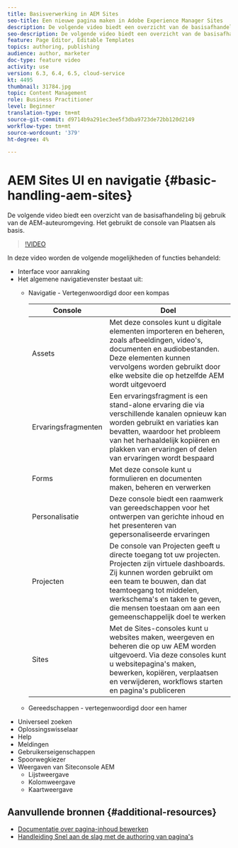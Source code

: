 ```yaml
---
title: Basisverwerking in AEM Sites
seo-title: Een nieuwe pagina maken in Adobe Experience Manager Sites
description: De volgende video biedt een overzicht van de basisafhandeling bij gebruik van de AEM-auteuromgeving. Het gebruikt de console van Plaatsen als basis.
seo-description: De volgende video biedt een overzicht van de basisafhandeling bij gebruik van de AEM-auteuromgeving. Het gebruikt de console van Plaatsen als basis.
feature: Page Editor, Editable Templates
topics: authoring, publishing
audience: author, marketer
doc-type: feature video
activity: use
version: 6.3, 6.4, 6.5, cloud-service
kt: 4495
thumbnail: 31784.jpg
topic: Content Management
role: Business Practitioner
level: Beginner
translation-type: tm+mt
source-git-commit: d9714b9a291ec3ee5f3dba9723de72bb120d2149
workflow-type: tm+mt
source-wordcount: '379'
ht-degree: 4%

---
```



# AEM Sites UI en navigatie {#basic-handling-aem-sites}

De volgende video biedt een overzicht van de basisafhandeling bij gebruik van de AEM-auteuromgeving. Het gebruikt de console van Plaatsen als basis.

>[!VIDEO](https://video.tv.adobe.com/v/31784?quality=12&learn=on)

In deze video worden de volgende mogelijkheden of functies behandeld:

* Interface voor aanraking
* Het algemene navigatievenster bestaat uit:
   * Navigatie - Vertegenwoordigd door een kompas

      | Console | Doel |
      |---|---|
      | Assets | Met deze consoles kunt u digitale elementen importeren en beheren, zoals afbeeldingen, video&#39;s, documenten en audiobestanden. Deze elementen kunnen vervolgens worden gebruikt door elke website die op hetzelfde AEM wordt uitgevoerd | Gemeenschappen | Met deze console kunt u gemeenschapssites maken en beheren voor betrokkenheid en activering | Handel | Op deze manier kunt u producten, productcatalogi en bestellingen beheren die betrekking hebben op uw handelsites |
      | Ervaringsfragmenten | Een ervaringsfragment is een stand-alone ervaring die via verschillende kanalen opnieuw kan worden gebruikt en variaties kan bevatten, waardoor het probleem van het herhaaldelijk kopiëren en plakken van ervaringen of delen van ervaringen wordt bespaard |
      | Forms | Met deze console kunt u formulieren en documenten maken, beheren en verwerken |
      | Personalisatie | Deze console biedt een raamwerk van gereedschappen voor het ontwerpen van gerichte inhoud en het presenteren van gepersonaliseerde ervaringen |
      | Projecten | De console van Projecten geeft u directe toegang tot uw projecten. Projecten zijn virtuele dashboards. Zij kunnen worden gebruikt om een team te bouwen, dan dat teamtoegang tot middelen, werkschema&#39;s en taken te geven, die mensen toestaan om aan een gemeenschappelijk doel te werken |
      | Sites | Met de Sites-consoles kunt u websites maken, weergeven en beheren die op uw AEM worden uitgevoerd. Via deze consoles kunt u websitepagina&#39;s maken, bewerken, kopiëren, verplaatsen en verwijderen, workflows starten en pagina&#39;s publiceren |

   * Gereedschappen - vertegenwoordigd door een hamer
* Universeel zoeken
* Oplossingswisselaar
* Help
* Meldingen
* Gebruikerseigenschappen
* Spoorwegkiezer
* Weergaven van Siteconsole AEM
   * Lijstweergave
   * Kolomweergave
   * Kaartweergave






## Aanvullende bronnen {#additional-resources}

* [Documentatie over pagina-inhoud bewerken](https://docs.adobe.com/content/help/en/experience-manager-cloud-service/sites/authoring/fundamentals/editing-content.html)
* [Handleiding Snel aan de slag met de authoring van pagina&#39;s](https://docs.adobe.com/content/help/en/experience-manager-cloud-service/sites/authoring/getting-started/quick-start.html)
